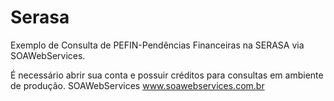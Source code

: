 # Serasa

 Exemplo de Consulta de PEFIN-Pendências Financeiras na SERASA via SOAWebServices.

 É necessário abrir sua conta e possuir créditos para consultas em ambiente de produção.
 SOAWebServices www.soawebservices.com.br
